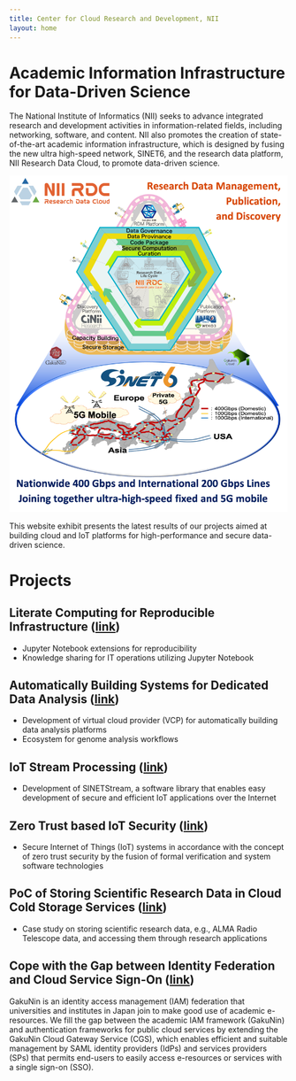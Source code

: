 ```yaml
---
title: Center for Cloud Research and Development, NII
layout: home
---
```

# Academic Information Infrastructure for Data-Driven Science

The National Institute of Informatics (NII) seeks to advance integrated research and development activities in information-related fields, including networking, software, and content. NII also promotes the creation of state-of-the-art academic information infrastructure, which is designed by fusing the new ultra high-speed network, SINET6, and the research data platform, NII Research Data Cloud, to promote data-driven science. 

![OVERVIEW](figs/SC22_overview.png)

This website exhibit presents the latest results of our projects aimed at building cloud and IoT platforms for high-performance and secure data-driven science.

# Projects

## Literate Computing for Reproducible Infrastructure ([link](https://literate-computing.github.io/fastpages/tools_en/))
- Jupyter Notebook extensions for reproducibility
- Knowledge sharing for IT operations utilizing Jupyter Notebook

## Automatically Building Systems for Dedicated Data Analysis ([link](CREST))
- Development of virtual cloud provider (VCP) for automatically building data analysis platforms
- Ecosystem for genome analysis workflows 

## IoT Stream Processing ([link](SINETStream))
- Development of SINETStream, a software library that enables easy development of secure and efficient IoT applications over the Internet

## Zero Trust based IoT Security ([link](https://zt-iot.nii.ac.jp/en/))
- Secure Internet of Things (IoT) systems in accordance with the concept of zero trust security by the fusion of formal verification and system software technologies

## PoC of Storing Scientific Research Data in Cloud Cold Storage Services ([link](Storage))
- Case study on storing scientific research data, e.g., ALMA Radio Telescope data, and accessing them through research applications

## Cope with the Gap between Identity Federation and Cloud Service Sign-On ([link](CGW))
GakuNin is an identity access management (IAM) federation that universities and institutes in Japan join to make good use of academic e-resources. We fill the gap between the academic IAM framework (GakuNin) and authentication frameworks for public cloud services by extending the GakuNin Cloud Gateway Service (CGS), which enables efficient and suitable management by SAML identity providers (IdPs) and services providers (SPs) that permits end-users to easily access e-resources or services with a single sign-on (SSO).
